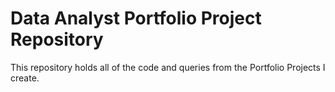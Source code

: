 # Data Analyst Portfolio Project Repository
This repository holds all of the code and queries from the Portfolio Projects I create.
